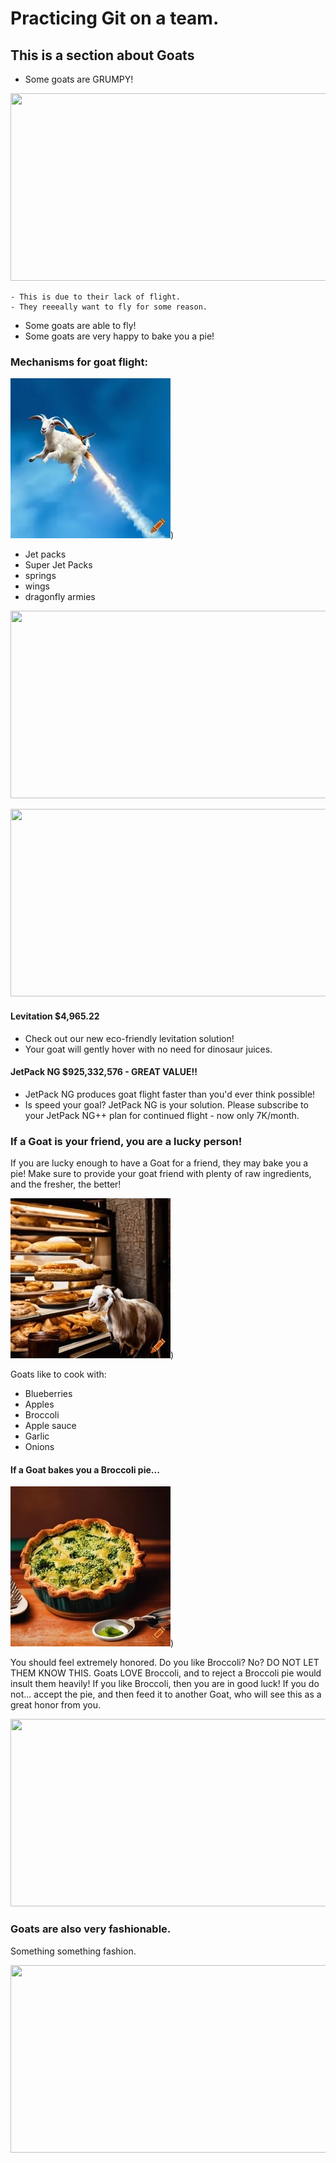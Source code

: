 # Practicing Git on a team.

## This is a section about Goats

- Some goats are GRUMPY!

[<img src="https://img.youtube.com/vi/KokBOdCQ0Is/hqdefault.jpg" width="600" height="300"
/>](https://www.youtube.com/embed/KokBOdCQ0Is)

    - This is due to their lack of flight.
    - They reeeally want to fly for some reason.
- Some goats are able to fly!
- Some goats are very happy to bake you a pie!


### Mechanisms for goat flight:

![A Goat, soaring high in the sky, weiring a Jetpack](./images/goat_with_a_jetpack.webp))

- Jet packs
- Super Jet Packs
- springs
- wings
- dragonfly armies

[<img src="https://img.youtube.com/vi/gCYSWyHDpfU/hqdefault.jpg" width="600" height="300"
/>](https://www.youtube.com/embed/gCYSWyHDpfU)


[<img src="https://img.youtube.com/vi/Ds6Qftmnt3E/hqdefault.jpg" width="600" height="300"
/>](https://www.youtube.com/embed/Ds6Qftmnt3E)


#### Levitation $4,965.22

- Check out our new eco-friendly levitation solution!
- Your goat will gently hover with no need for dinosaur juices.

#### JetPack NG $925,332,576 - GREAT VALUE!!

- JetPack NG produces goat flight faster than you'd ever think possible!
- Is speed your goal?  JetPack NG is your solution.
    Please subscribe to your JetPack NG++ plan for continued flight - now only 7K/month.


### If a Goat is your friend, you are a lucky person!

If you are lucky enough to have a Goat for a friend, they may bake you a pie! Make sure to provide your goat friend with plenty of raw ingredients, and the fresher, the better!

![A Goat running a local Bakery](./images/goat_run_bakery.webp))

Goats like to cook with:

- Blueberries
- Apples
- Broccoli
- Apple sauce
- Garlic
- Onions


#### If a Goat bakes you a Broccoli pie...

![A lovely Broccoli Pie, baked by a Goat](./images/broccoli_pie.webp))

You should feel extremely honored. Do you like Broccoli? No? DO NOT LET THEM KNOW THIS. Goats LOVE Broccoli, and to reject a Broccoli pie would insult them heavily! If you like Broccoli, then you are in good luck! If you do not... accept the pie, and then feed it to another Goat, who will see this as a great honor from you.

[<img src="https://img.youtube.com/vi/Q1z0EQeWxkw/hqdefault.jpg" width="600" height="300"
/>](https://www.youtube.com/embed/Q1z0EQeWxkw)


### Goats are also very fashionable.

Something something fashion.

[<img src="https://img.youtube.com/vi/SC4pZ9N95dI/hqdefault.jpg" width="600" height="300"
/>](https://www.youtube.com/embed/SC4pZ9N95dI)
